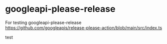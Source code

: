# googleapi-please-release
For testing googleapi-please-release
https://github.com/googleapis/release-please-action/blob/main/src/index.ts

test
